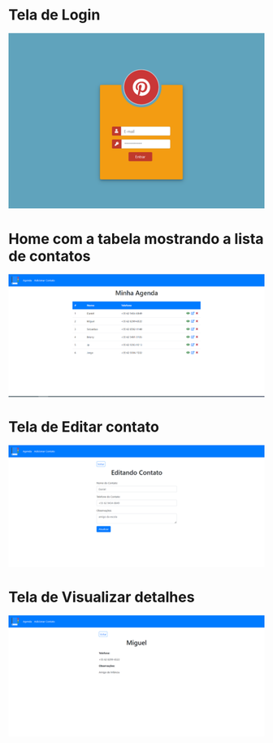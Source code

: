 # Tela de Login
                                                     
![alt](https://github.com/srodrigo28/escritorio_php_pdo/blob/main/img/tela_login.png)
                                                      
# Home com a tabela mostrando a lista de contatos

![alt](https://github.com/mueledson/PHP_AGENDA/blob/main/img/home.PNG)
                                                      
# Tela de Editar contato

![alt](https://github.com/mueledson/PHP_AGENDA/blob/main/img/Atualizar.PNG)

# Tela de Visualizar detalhes

![alt](https://github.com/mueledson/PHP_AGENDA/blob/main/img/Visualizar.PNG)
